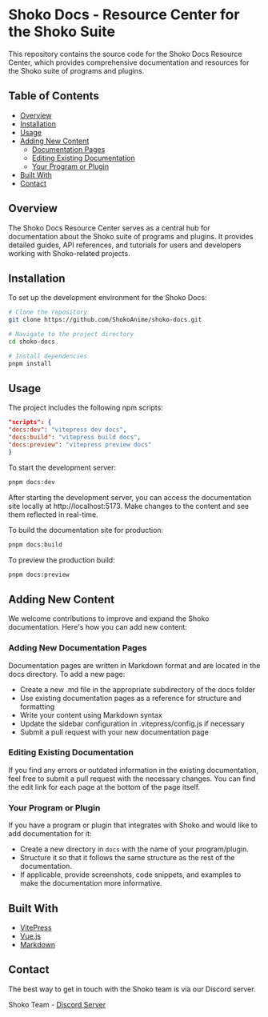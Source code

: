 # Shoko Docs - Resource Center for the Shoko Suite

This repository contains the source code for the Shoko Docs Resource Center, which provides comprehensive documentation
and resources for the Shoko suite of programs and plugins.

## Table of Contents

- [Overview](#overview)
- [Installation](#installation)
- [Usage](#usage)
- [Adding New Content](#adding-new-content)
    - [Documentation Pages](#adding-new-documentation-pages)
    - [Editing Existing Documentation](#editing-existing-documentation)
    - [Your Program or Plugin](#your-program-or-plugin)
- [Built With](#built-with)
- [Contact](#contact)

## Overview

The Shoko Docs Resource Center serves as a central hub for documentation about the Shoko suite of programs and plugins.
It provides detailed guides, API references, and tutorials for users and developers working with Shoko-related projects.

## Installation

To set up the development environment for the Shoko Docs:

```bash
# Clone the repository
git clone https://github.com/ShokoAnime/shoko-docs.git

# Navigate to the project directory
cd shoko-docs

# Install dependencies
pnpm install
```

## Usage

The project includes the following npm scripts:

```json
"scripts": {
"docs:dev": "vitepress dev docs",
"docs:build": "vitepress build docs",
"docs:preview": "vitepress preview docs"
}
```

To start the development server:

```bash
pnpm docs:dev
```

After starting the development server, you can access the documentation site locally at http://localhost:5173. Make
changes to the content and see them reflected in real-time.

To build the documentation site for production:

```bash
pnpm docs:build
```

To preview the production build:

```bash
pnpm docs:preview
```

## Adding New Content

We welcome contributions to improve and expand the Shoko documentation. Here's how you can add new content:

### Adding New Documentation Pages

Documentation pages are written in Markdown format and are located in the docs directory. To add a new page:

- Create a new .md file in the appropriate subdirectory of the docs folder
- Use existing documentation pages as a reference for structure and formatting
- Write your content using Markdown syntax
- Update the sidebar configuration in .vitepress/config.js if necessary
- Submit a pull request with your new documentation page

### Editing Existing Documentation

If you find any errors or outdated information in the existing documentation, feel free to submit a pull request with
the necessary changes. You can find the edit link for each page at the bottom of the page itself.

### Your Program or Plugin

If you have a program or plugin that integrates with Shoko and would like to add documentation for it:

- Create a new directory in `docs` with the name of your program/plugin.
- Structure it so that it follows the same structure as the rest of the documentation.
- If applicable, provide screenshots, code snippets, and examples to make the documentation more informative.


## Built With

- [VitePress](https://vitepress.dev/)
- [Vue.js](https://vuejs.org/)
- [Markdown](https://www.markdownguide.org/)

## Contact

The best way to get in touch with the Shoko team is via our Discord server.

Shoko Team - [Discord Server](https://discord.gg/vpeHDsg)